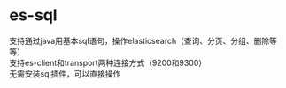 # es-sql<br>
支持通过java用基本sql语句，操作elasticsearch（查询、分页、分组、删除等等）<br>
支持es-client和transport两种连接方式（9200和9300）<br>
无需安装sql插件，可以直接操作
